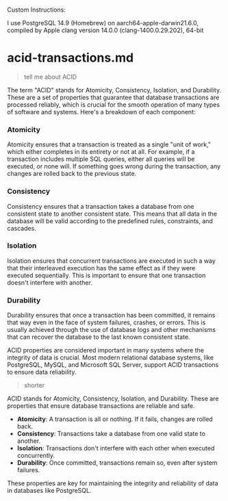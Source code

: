 
```text

```


Custom Instructions:

I use PostgreSQL 14.9 (Homebrew) on aarch64-apple-darwin21.6.0, compiled by Apple clang version 14.0.0 (clang-1400.0.29.202), 64-bit


# acid-transactions.md

> tell me about ACID 

The term "ACID" stands for Atomicity, Consistency, Isolation, and Durability. These are a set of properties that guarantee that database transactions are processed reliably, which is crucial for the smooth operation of many types of software and systems. Here's a breakdown of each component:

### Atomicity
Atomicity ensures that a transaction is treated as a single "unit of work," which either completes in its entirety or not at all. For example, if a transaction includes multiple SQL queries, either all queries will be executed, or none will. If something goes wrong during the transaction, any changes are rolled back to the previous state.

### Consistency
Consistency ensures that a transaction takes a database from one consistent state to another consistent state. This means that all data in the database will be valid according to the predefined rules, constraints, and cascades. 

### Isolation
Isolation ensures that concurrent transactions are executed in such a way that their interleaved execution has the same effect as if they were executed sequentially. This is important to ensure that one transaction doesn't interfere with another.

### Durability
Durability ensures that once a transaction has been committed, it remains that way even in the face of system failures, crashes, or errors. This is usually achieved through the use of database logs and other mechanisms that can recover the database to the last known consistent state.

ACID properties are considered important in many systems where the integrity of data is crucial. Most modern relational database systems, like PostgreSQL, MySQL, and Microsoft SQL Server, support ACID transactions to ensure data reliability.

> shorter

ACID stands for Atomicity, Consistency, Isolation, and Durability. These are properties that ensure database transactions are reliable and safe.

- **Atomicity**: A transaction is all or nothing. If it fails, changes are rolled back.
- **Consistency**: Transactions take a database from one valid state to another.
- **Isolation**: Transactions don't interfere with each other when executed concurrently.
- **Durability**: Once committed, transactions remain so, even after system failures.

These properties are key for maintaining the integrity and reliability of data in databases like PostgreSQL.




